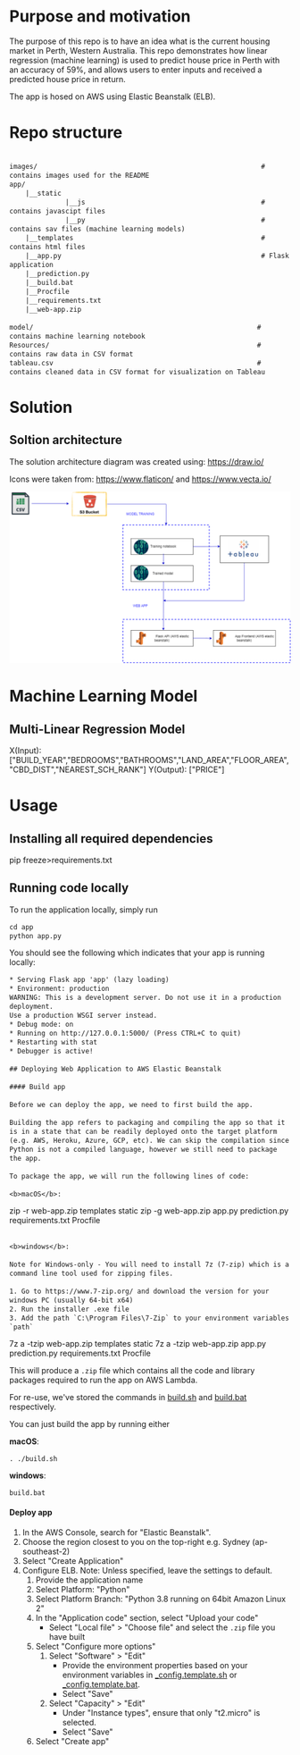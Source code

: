 # Purpose and motivation

The purpose of this repo is to have an idea what is the current housing market in Perth, Western Australia. This repo demonstrates how linear regression (machine learning) is used to predict house price in Perth with an accuracy of 59%, and allows users to enter inputs and received a predicted house price in return.

The app is hosed on AWS using Elastic Beanstalk (ELB).

# Repo structure

```

images/                                                        # contains images used for the README
app/
    |__static
              |__js                                            # contains javascipt files
              |__py                                            # contains sav files (machine learning models)
    |__templates                                               # contains html files
    |__app.py                                                  # Flask application
    |__prediction.py
    |__build.bat
    |__Procfile
    |__requirements.txt
    |__web-app.zip
    
model/                                                        # contains machine learning notebook
Resources/                                                    # contains raw data in CSV format
tableau.csv                                                   # contains cleaned data in CSV format for visualization on Tableau

```

# Solution

## Soltion architecture

The solution architecture diagram was created using: https://draw.io/

Icons were taken from: https://www.flaticon/ and https://www.vecta.io/

![images/solution_architecture](images/solution_architecture.png)

# Machine Learning Model

## Multi-Linear Regression Model

X(Input): ["BUILD_YEAR","BEDROOMS","BATHROOMS","LAND_AREA","FLOOR_AREA","CBD_DIST","NEAREST_SCH_RANK"]
Y(Output): ["PRICE"]

# Usage

## Installing all required dependencies

pip freeze>requirements.txt

## Running code locally

To run the application locally, simply run 

```
cd app
python app.py
```

You should see the following which indicates that your app is running locally: 
```
* Serving Flask app 'app' (lazy loading)
* Environment: production
WARNING: This is a development server. Do not use it in a production deployment.
Use a production WSGI server instead.
* Debug mode: on
* Running on http://127.0.0.1:5000/ (Press CTRL+C to quit)
* Restarting with stat
* Debugger is active!

## Deploying Web Application to AWS Elastic Beanstalk

#### Build app

Before we can deploy the app, we need to first build the app. 

Building the app refers to packaging and compiling the app so that it is in a state that can be readily deployed onto the target platform (e.g. AWS, Heroku, Azure, GCP, etc). We can skip the compilation since Python is not a compiled language, however we still need to package the app. 

To package the app, we will run the following lines of code: 

<b>macOS</b>:
```
zip -r web-app.zip templates static
zip -g web-app.zip app.py prediction.py requirements.txt Procfile
```

<b>windows</b>:

Note for Windows-only - You will need to install 7z (7-zip) which is a command line tool used for zipping files. 

1. Go to https://www.7-zip.org/ and download the version for your windows PC (usually 64-bit x64)
2. Run the installer .exe file 
3. Add the path `C:\Program Files\7-Zip` to your environment variables `path` 

```
7z a -tzip web-app.zip templates static
7z a -tzip web-app.zip app.py prediction.py requirements.txt Procfile

This will produce a `.zip` file which contains all the code and library packages required to run the app on AWS Lambda.  

For re-use, we've stored the commands in [build.sh](app/build.sh) and [build.bat](app/build.bat) respectively. 

You can just build the app by running either 

<b>macOS</b>:
```
. ./build.sh
```

<b>windows</b>:
```
build.bat
```

#### Deploy app

1. In the AWS Console, search for "Elastic Beanstalk". 
2. Choose the region closest to you on the top-right e.g. Sydney (ap-southeast-2)
3. Select "Create Application" 
4. Configure ELB. Note: Unless specified, leave the settings to default. 
    1. Provide the application name 
    2. Select Platform: "Python"
    3. Select Platform Branch: "Python 3.8 running on 64bit Amazon Linux 2"
    4. In the "Application code" section, select "Upload your code"
        - Select "Local file" > "Choose file" and select the `.zip` file you have built 
    5. Select "Configure more options" 
        1. Select "Software" > "Edit"
            - Provide the environment properties based on your environment variables in [_config.template.sh](app/_config.template.sh) or [_config.template.bat](app/_config.template.bat).
            - Select "Save" 
        2. Select "Capacity" > "Edit" 
            - Under "Instance types", ensure that only "t2.micro" is selected. 
            - Select "Save" 
    6. Select "Create app" 





